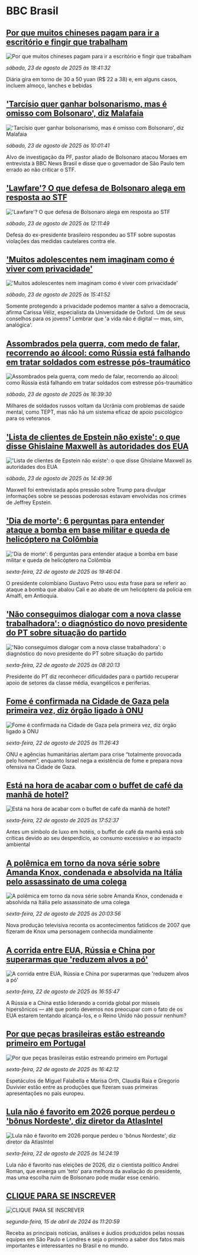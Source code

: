 # BBC Brasil## [Por que muitos chineses pagam para ir a escritório e fingir que trabalham](https://www.bbc.com/portuguese/articles/cwypp4qy603o?at_medium=RSS&at_campaign=rss?at_campaign=githubrss)![Por que muitos chineses pagam para ir a escritório e fingir que trabalham](https://ichef.bbci.co.uk/ace/ws/240/cpsprodpb/9aeb/live/b97674d0-744c-11f0-a975-cb151ca452f4.jpg)_sábado, 23 de agosto de 2025 às 18:41:32_Diária gira em torno de 30 a 50 yuan (R$ 22 a 38) e, em alguns casos, incluem almoço, lanches e bebidas## ['Tarcísio quer ganhar bolsonarismo, mas é omisso com Bolsonaro', diz Malafaia](https://www.bbc.com/portuguese/articles/cqxgper95q8o?at_medium=RSS&at_campaign=rss?at_campaign=githubrss)!['Tarcísio quer ganhar bolsonarismo, mas é omisso com Bolsonaro', diz Malafaia](https://ichef.bbci.co.uk/ace/ws/240/cpsprodpb/1e21/live/3343e0e0-7fb5-11f0-a34f-318be3fb0481.jpg)_sábado, 23 de agosto de 2025 às 10:01:41_Alvo de investigação da PF, pastor aliado de Bolsonaro atacou Moraes em entrevista à BBC News Brasil e disse que o governador de São Paulo tem errado ao não criticar o STF.## ['Lawfare'? O que defesa de Bolsonaro alega em resposta ao STF](https://www.bbc.com/portuguese/articles/c939xjlgqd2o?at_medium=RSS&at_campaign=rss?at_campaign=githubrss)!['Lawfare'? O que defesa de Bolsonaro alega em resposta ao STF](https://ichef.bbci.co.uk/ace/ws/240/cpsprodpb/59b1/live/9fcaef60-8019-11f0-a34f-318be3fb0481.jpg)_sábado, 23 de agosto de 2025 às 12:11:49_Defesa do ex-presidente brasileiro respondeu ao STF sobre supostas violações das medidas cautelares contra ele.## ['Muitos adolescentes nem imaginam como é viver com privacidade'](https://www.bbc.com/portuguese/articles/cgjyzl4l8ngo?at_medium=RSS&at_campaign=rss?at_campaign=githubrss)!['Muitos adolescentes nem imaginam como é viver com privacidade'](https://ichef.bbci.co.uk/ace/ws/240/cpsprodpb/1474/live/c6df3980-8037-11f0-83cc-c5da98c419b8.jpg)_sábado, 23 de agosto de 2025 às 15:41:52_Somente protegendo a privacidade podemos manter a salvo a democracia, afirma Carissa Véliz, especialista da Universidade de Oxford. Um de seus conselhos para os jovens? Lembrar que 'a vida não é digital — mas, sim, analógica'.## [Assombrados pela guerra, com medo de falar, recorrendo ao álcool: como Rússia está falhando em tratar soldados com estresse pós-traumático](https://www.bbc.com/portuguese/articles/cr5r1edere9o?at_medium=RSS&at_campaign=rss?at_campaign=githubrss)![Assombrados pela guerra, com medo de falar, recorrendo ao álcool: como Rússia está falhando em tratar soldados com estresse pós-traumático](https://ichef.bbci.co.uk/ace/ws/240/cpsprodpb/d436/live/4d63b100-6e0b-11f0-aeff-9d04adb9c80e.jpg)_sábado, 23 de agosto de 2025 às 16:39:30_Milhares de soldados russos voltam da Ucrânia com problemas de saúde mental, como TEPT, mas não há um sistema eficaz de apoio psicológico para os veteranos## ['Lista de clientes de Epstein não existe': o que disse Ghislaine Maxwell às autoridades dos EUA](https://www.bbc.com/portuguese/articles/cwye23y92r2o?at_medium=RSS&at_campaign=rss?at_campaign=githubrss)!['Lista de clientes de Epstein não existe': o que disse Ghislaine Maxwell às autoridades dos EUA](https://ichef.bbci.co.uk/ace/ws/240/cpsprodpb/0dad/live/99c0ab30-7f99-11f0-84a2-0722ea84f1f9.jpg)_sábado, 23 de agosto de 2025 às 14:49:36_Maxwell foi entrevistada após pressão sobre Trump para divulgar informações sobre se pessoas poderosas estavam envolvidas nos crimes de Jeffrey Epstein.## ['Dia de morte': 6 perguntas para entender ataque a bomba em base militar e queda de helicóptero na Colômbia](https://www.bbc.com/portuguese/articles/cj4w0rgp9v2o?at_medium=RSS&at_campaign=rss?at_campaign=githubrss)!['Dia de morte': 6 perguntas para entender ataque a bomba em base militar e queda de helicóptero na Colômbia](https://ichef.bbci.co.uk/ace/ws/240/cpsprodpb/bce1/live/dbf66de0-7eeb-11f0-bfa0-c3d00ea57cad.jpg)_sexta-feira, 22 de agosto de 2025 às 19:46:04_O presidente colombiano Gustavo Petro usou esta frase para se referir ao ataque a bomba que abalou Cali e ao abate de um helicóptero da polícia em Amalfi, em Antioquia.## ['Não conseguimos dialogar com a nova classe trabalhadora': o diagnóstico do novo presidente do PT sobre situação do partido](https://www.bbc.com/portuguese/articles/cj0ydym93nlo?at_medium=RSS&at_campaign=rss?at_campaign=githubrss)!['Não conseguimos dialogar com a nova classe trabalhadora': o diagnóstico do novo presidente do PT sobre situação do partido](https://ichef.bbci.co.uk/ace/ws/240/cpsprodpb/6e34/live/a12e8d90-7d25-11f0-a34f-318be3fb0481.png)_sexta-feira, 22 de agosto de 2025 às 08:20:13_Presidente do PT diz reconhecer dificuldades para o partido recuperar apoio de setores da classe média, evangélicos e periferias.## [Fome é confirmada na Cidade de Gaza pela primeira vez, diz órgão ligado à ONU ](https://www.bbc.com/portuguese/articles/cn92pln37v4o?at_medium=RSS&at_campaign=rss?at_campaign=githubrss)![Fome é confirmada na Cidade de Gaza pela primeira vez, diz órgão ligado à ONU ](https://ichef.bbci.co.uk/ace/ws/240/cpsprodpb/4e48/live/5307ec90-7f43-11f0-ace8-c7fe3706c172.jpg)_sexta-feira, 22 de agosto de 2025 às 11:26:43_ONU e agências humanitárias alertam para crise “totalmente provocada pelo homem”, enquanto Israel nega a existência de fome e prepara nova ofensiva na Cidade de Gaza.## [Está na hora de acabar com o buffet de café da manhã de hotel?](https://www.bbc.com/portuguese/articles/ckgjw2dyv2ro?at_medium=RSS&at_campaign=rss?at_campaign=githubrss)![Está na hora de acabar com o buffet de café da manhã de hotel?](https://ichef.bbci.co.uk/ace/ws/240/cpsprodpb/5f73/live/37104bb0-7ec4-11f0-83cc-c5da98c419b8.jpg)_sexta-feira, 22 de agosto de 2025 às 17:52:37_Antes um símbolo de luxo em hotéis, o buffet de café da manhã está sob críticas devido ao seu desperdício, ao consumo excessivo e ao impacto ambiental## [A polêmica em torno da nova série sobre Amanda Knox, condenada e absolvida na Itália pelo assassinato de uma colega](https://www.bbc.com/portuguese/articles/cdxyp9pdz1ro?at_medium=RSS&at_campaign=rss?at_campaign=githubrss)![A polêmica em torno da nova série sobre Amanda Knox, condenada e absolvida na Itália pelo assassinato de uma colega](https://ichef.bbci.co.uk/ace/ws/240/cpsprodpb/954e/live/f75dcb10-7e09-11f0-8eb8-35bafe422412.jpg)_sexta-feira, 22 de agosto de 2025 às 20:03:56_Nova produção televisiva reconta os acontecimentos fatídicos de 2007 que fizeram de Knox uma personagem conhecida mundialmente## [A corrida entre EUA, Rússia e China por superarmas que 'reduzem alvos a pó'](https://www.bbc.com/portuguese/articles/cn5e35p9py1o?at_medium=RSS&at_campaign=rss?at_campaign=githubrss)![A corrida entre EUA, Rússia e China por superarmas que 'reduzem alvos a pó'](https://ichef.bbci.co.uk/ace/ws/240/cpsprodpb/633d/live/7f7225a0-7f4a-11f0-83cc-c5da98c419b8.jpg)_sexta-feira, 22 de agosto de 2025 às 16:55:47_A Rússia e a China estão liderando a corrida global por mísseis hipersônicos — até que ponto devemos nos preocupar com o fato de os EUA estarem tentando alcançá-los, e o Reino Unido não possuir nenhum?## [Por que peças brasileiras estão estreando primeiro em Portugal](https://www.bbc.com/portuguese/articles/c05edd644jlo?at_medium=RSS&at_campaign=rss?at_campaign=githubrss)![Por que peças brasileiras estão estreando primeiro em Portugal](https://ichef.bbci.co.uk/ace/ws/240/cpsprodpb/c438/live/34d34ed0-7ed6-11f0-b05d-d9e8448eff88.jpg)_sexta-feira, 22 de agosto de 2025 às 16:42:12_Espetáculos de Miguel Falabella e Marisa Orth, Claudia Raia e Gregorio Duvivier estão entre as produções que fizeram suas primeiras apresentações no país europeu.## [Lula não é favorito em 2026 porque perdeu o 'bônus Nordeste', diz diretor da AtlasIntel](https://www.bbc.com/portuguese/articles/c1kzrglj0dno?at_medium=RSS&at_campaign=rss?at_campaign=githubrss)![Lula não é favorito em 2026 porque perdeu o 'bônus Nordeste', diz diretor da AtlasIntel](https://ichef.bbci.co.uk/ace/ws/240/cpsprodpb/61f0/live/8c116d80-7eb8-11f0-a5e2-236e16f99597.jpg)_sexta-feira, 22 de agosto de 2025 às 14:24:19_Lula não é favorito nas eleições de 2026, diz o cientista político Andrei Roman, que enxerga um 'teto' para melhora da avaliação do presidente, mas uma escolha ruim de Bolsonaro pode mudar esse cenário.## [CLIQUE PARA SE INSCREVER](https://bbc.in/3UkB2wH?at_medium=RSS&at_campaign=rss?at_campaign=githubrss)![CLIQUE PARA SE INSCREVER](https://ichef.bbci.co.uk/ace/standard/240/cpsprodpb/45da/live/56e64420-2264-11ef-80aa-699d54c46324.png)_segunda-feira, 15 de abril de 2024 às 11:20:59_Receba as principais notícias, análises e áudios produzidos pelas nossas equipes em São Paulo e Londres e seja o primeiro a saber dos fatos mais importantes e interessantes no Brasil e no mundo.